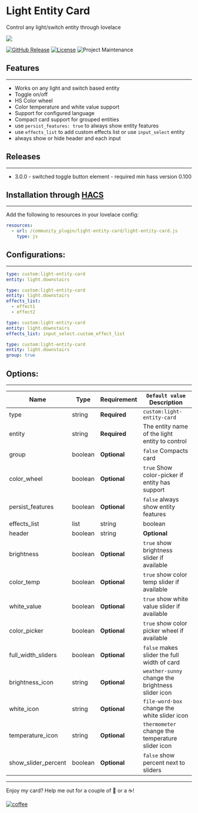 # Light Entity Card
Control any light/switch entity through lovelace

<img src='https://raw.githubusercontent.com/ljmerza/light-entity-card/master/card.png' />

[![GitHub Release][releases-shield]][releases]
[![License][license-shield]](LICENSE.md)
![Project Maintenance][maintenance-shield]

## Features
---
* Works on any light and switch based entity
* Toggle on/off
* HS Color wheel
* Color temperature and white value support
* Support for configured language
* Compact card support for grouped entities
* use `persist_features: true` to always show entity features
* use `effects_list` to add custom effects list or use `input_select` entity
* always show or hide header and each input 

## Releases
---
* 3.0.0 - switched toggle button element - required min hass version 0.100

## Installation through [HACS](https://github.com/custom-components/hacs)
---
Add the following to resources in your lovelace config:

```yaml
resources:
  - url: /community_plugin/light-entity-card/light-entity-card.js
    type: js
```

## Configurations:
---
```yaml
type: custom:light-entity-card
entity: light.downstairs
```

```yaml
type: custom:light-entity-card
entity: light.downstairs
effects_list:
  - effect1
  - effect2
```

```yaml
type: custom:light-entity-card
entity: light.downstairs
effects_list: input_select.custom_effect_list
```

```yaml
type: custom:light-entity-card
entity: light.downstairs
group: true
```

## Options:
---
| Name | Type | Requirement | `Default value` Description
| ---- | ---- | ------- | -----------
| type | string | **Required** | `custom:light-entity-card`
| entity | string | **Required** | The entity name of the light entity to control
| group | boolean | **Optional** | `false` Compacts card
| color_wheel | boolean | **Optional** | `true` Show color-picker if entity has support
| persist_features | boolean | **Optional** | `false` always show entity features
| effects_list | list|string|boolean | **Optional** | custom list of effects, an input_select entity, or set false to always hide
| header | boolean | string | **Optional** | custom header name or `false` to hide header
| brightness | boolean | **Optional** | `true` show brightness slider if available 
| color_temp | boolean | **Optional** | `true` show color temp slider if available 
| white_value | boolean | **Optional** | `true` show white value slider if available 
| color_picker | boolean | **Optional** | `true` show color picker wheel if available 
| full_width_sliders | boolean | **Optional** | `false` makes slider the full width of card
| brightness_icon | string | **Optional** | `weather-sunny` change the brightness slider icon
| white_icon | string | **Optional** | `file-word-box` change the white slider icon
| temperature_icon | string | **Optional** | `thermometer` change the temperature slider icon
| show_slider_percent | boolean | **Optional** | `false` show percent next to sliders

---

Enjoy my card? Help me out for a couple of :beers: or a :coffee:!

[![coffee](https://www.buymeacoffee.com/assets/img/custom_images/black_img.png)](https://www.buymeacoffee.com/JMISm06AD)


[commits-shield]: https://img.shields.io/github/commit-activity/y/ljmerza/light-entity-card.svg?style=for-the-badge
[commits]: https://github.com/ljmerza/light-entity-card/commits/master
[license-shield]: https://img.shields.io/github/license/ljmerza/light-entity-card.svg?style=for-the-badge
[maintenance-shield]: https://img.shields.io/badge/maintainer-Leonardo%20Merza%20%40ljmerza-blue.svg?style=for-the-badge
[releases-shield]: https://img.shields.io/github/release/ljmerza/light-entity-card.svg?style=for-the-badge
[releases]: https://github.com/ljmerza/light-entity-card/releases
